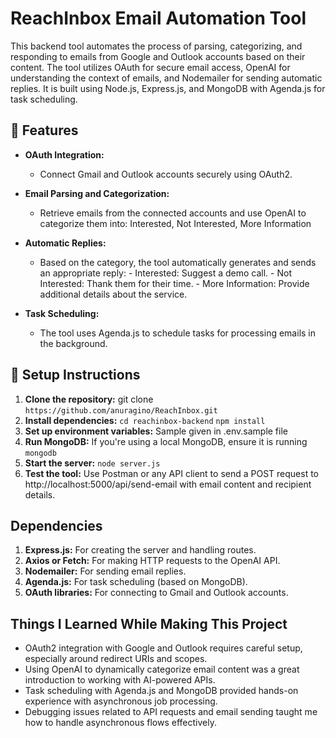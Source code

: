 # ReachInbox Email Automation Tool
This backend tool automates the process of parsing, categorizing, and responding to emails from Google and Outlook accounts based on their content.
The tool utilizes OAuth for secure email access, OpenAI for understanding the context of emails, and Nodemailer for sending automatic replies.
It is built using Node.js, Express.js, and MongoDB with Agenda.js for task scheduling.

## 🌟 Features
- **OAuth Integration:**
  - Connect Gmail and Outlook accounts securely using OAuth2.

- **Email Parsing and Categorization:**
  - Retrieve emails from the connected accounts and use OpenAI to categorize them into: Interested, Not Interested, More Information


- **Automatic Replies:**
  - Based on the category, the tool automatically generates and sends an appropriate reply:
        - Interested: Suggest a demo call.
        - Not Interested: Thank them for their time.
        - More Information: Provide additional details about the service.

- **Task Scheduling:** 
    - The tool uses Agenda.js to schedule tasks for processing emails in the background.

## 🚦 Setup Instructions

1. **Clone the repository:** git clone `https://github.com/anuragino/ReachInbox.git`
2. **Install dependencies:**
    `cd reachinbox-backend`
    `npm install`
3. **Set up environment variables:** Sample given in .env.sample file
4. **Run MongoDB:** If you're using a local MongoDB, ensure it is running `mongodb`
5. **Start the server:** `node server.js`
6. **Test the tool:** Use Postman or any API client to send a POST request to http://localhost:5000/api/send-email with email content and recipient details.


## Dependencies

1. **Express.js:** For creating the server and handling routes.
2. **Axios or Fetch:** For making HTTP requests to the OpenAI API.
3. **Nodemailer:** For sending email replies.
4. **Agenda.js:** For task scheduling (based on MongoDB).
5. **OAuth libraries:** For connecting to Gmail and Outlook accounts.

## Things I Learned While Making This Project

- OAuth2 integration with Google and Outlook requires careful setup, especially around redirect URIs and scopes.
- Using OpenAI to dynamically categorize email content was a great introduction to working with AI-powered APIs.
- Task scheduling with Agenda.js and MongoDB provided hands-on experience with asynchronous job processing.
- Debugging issues related to API requests and email sending taught me how to handle asynchronous flows effectively.


